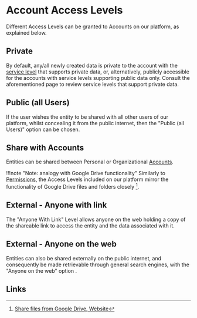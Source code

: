 # Account Access Levels

Different Access Levels can be granted to Accounts on our platform, as explained below.

## Private

By default, any/all newly created data is private to the account with the [service level](../../accounts/service-levels.md) that supports private data, or, alternatively, publicly accessible for the accounts with service levels supporting public data only. Consult the aforementioned page to review service levels that support private data.

## Public (all Users)

If the user wishes the entity to be shared with all other users of our platform, whilst concealing it from the public internet, then the "Public (all Users)" option <i class="zmdi zmdi-accounts-alt zmdi-hc-border"></i> can be chosen.

## Share with Accounts
   
Entities can be shared between Personal or Organizational [Accounts](../../accounts/overview.md).

!!!note  "Note: analogy with Google Drive functionality"
    Similarly to [Permissions](../../entities-general/permissions.md), the Access Levels included on our platform mirror the functionality of Google Drive files and folders  closely [^1]. 

## External - Anyone with link

The "Anyone With Link" Level <i class="zmdi zmdi-link zmdi-hc-border"></i> allows anyone on the web holding a copy of the shareable link to access the entity and the data associated with it.

## External - Anyone on the web

Entities can also be shared externally on the public internet, and consequently be made retrievable through general search engines, with the  "Anyone on the web" option <i class="zmdi zmdi-globe zmdi-hc-border"></i>.

## Links

[^1]: [Share files from Google Drive, Website](https://support.google.com/drive/answer/2494822)
